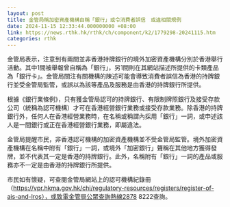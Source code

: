 ```yaml
---
layout: post
title: 金管局稱加密資產機構自稱「銀行」或令消費者誤信　或違相關規例
date: 2024-11-15 12:33:44.000000000 +08:00
link: https://news.rthk.hk/rthk/ch/component/k2/1779298-20241115.htm
categories: rthk
---
```


金管局表示，注意到有兩間並非香港持牌銀行的境外加密資產機構分別於香港舉行活動。其中1間被舉報曾自稱為「銀行」，另1間則在其網站描述所提供的卡類產品為「銀行卡」。金管局關注有關機構的陳述可能會導致消費者誤信為香港的持牌銀行並受金管局監管，或誤以為該等產品及服務是由香港的持牌銀行所提供。

根據《銀行業條例》，只有獲金管局認可的持牌銀行、有限制牌照銀行及接受存款公司（統稱為認可機構）才可在香港經營銀行業務或接受存款業務。除香港的持牌銀行外，任何人在香港經營業務時，在名稱或稱謂內採用「銀行」一詞，或申述該人是一間銀行或正在香港經營銀行業務，即屬違法。

金管局提醒市民，非香港認可機構的加密資產機構並不受金管局監管。境外加密資產機構在名稱中附有「銀行」一詞，或境外「加密銀行」聲稱在其他地方獲得發牌，並不代表其一定是香港的持牌銀行。此外，名稱附有「銀行」一詞的產品或服務亦不一定是由香港的持牌銀行所提供。

市民如有懷疑，可查閱金管局網站上的認可機構紀錄冊（https://vpr.hkma.gov.hk/chi/regulatory-resources/registers/register-of-ais-and-lros），或致電金管局公眾查詢熱線2878 8222查詢。
